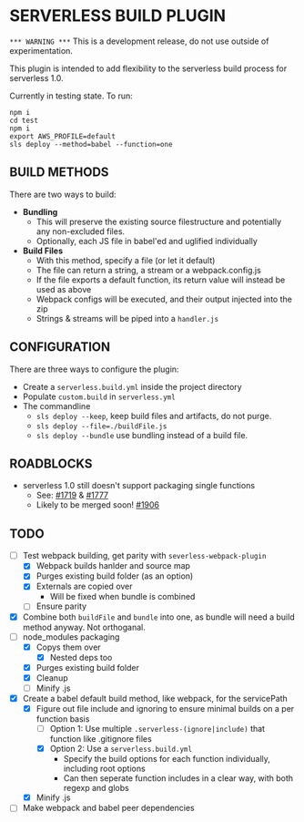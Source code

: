 # SERVERLESS BUILD PLUGIN

`*** WARNING ***` This is a development release, do not use outside of experimentation.

This plugin is intended to add flexibility to the serverless build process for serverless 1.0.

Currently in testing state. To run:
```
npm i
cd test
npm i
export AWS_PROFILE=default
sls deploy --method=babel --function=one
```

## BUILD METHODS

There are two ways to build:
- **Bundling**
    - This will preserve the existing source filestructure and potentially any non-excluded files.
    - Optionally, each JS file in babel'ed and uglified individually
- **Build Files**
    - With this method, specify a file (or let it default)
    - The file can return a string, a stream or a webpack.config.js
    - If the file exports a default function, its return value will instead be used as above
    - Webpack configs will be executed, and their output injected into the zip
    - Strings & streams will be piped into a `handler.js`

## CONFIGURATION

There are three ways to configure the plugin:
- Create a `serverless.build.yml` inside the project directory
- Populate `custom.build` in `serverless.yml`
- The commandline
    - `sls deploy --keep`, keep build files and artifacts, do not purge.
    - `sls deploy --file=./buildFile.js`
    - `sls deploy --bundle` use bundling instead of a build file.

## ROADBLOCKS
- serverless 1.0 still doesn't support packaging single functions
    - See: [#1719](https://github.com/serverless/serverless/issues/1719) & [#1777](https://github.com/serverless/serverless/issues/1777)
    - Likely to be merged soon! [#1906](https://github.com/serverless/serverless/pull/1906)

## TODO
- [ ] Test webpack building, get parity with `severless-webpack-plugin`
    - [x] Webpack builds hanlder and source map
    - [x] Purges existing build folder (as an option)
    - [x] Externals are copied over
        - Will be fixed when bundle is combined
    - [ ] Ensure parity

- [x] Combine both `buildFile` and `bundle` into one, as bundle will need a build method anyway. Not orthoganal.
- [ ] node_modules packaging
    - [x] Copys them over
        - [x] Nested deps too
    - [x] Purges existing build folder
    - [x] Cleanup
    - [ ] Minify .js

- [x] Create a babel default build method, like webpack, for the servicePath
    - [x] Figure out file include and ignoring to ensure minimal builds on a per function basis
        - [ ] Option 1: Use multiple `.serverless-(ignore|include)` that function like .gitignore files
        - [x] Option 2: Use a `serverless.build.yml`
            - Specify the build options for each function individually, including root options
            - Can then seperate function includes in a clear way, with both regexp and globs

    - [x] Minify .js

- [ ] Make webpack and babel peer dependencies
